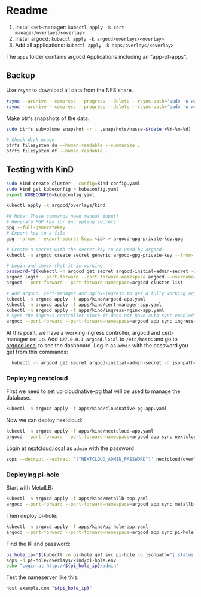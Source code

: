 # Readme

1. Install cert-manager: `kubectl apply -k cert-manager/overlays/<overlay>`
2. Install argocd: `kubectl apply -k argocd/overlays/<overlay>`
3. Add all applications: `kubectl apply -k apps/overlays/<overlay>`

The `apps` folder contains argocd Applications including an "app-of-apps".

## Backup

Use `rsync` to download all data from the NFS share.

```bash
rsync --archive --compress --progress --delete --rsync-path='sudo -u www-data rsync' lennart@bombur:/media/data/personal-cloud/nextcloud ./
rsync --archive --compress --progress --delete --rsync-path='sudo -u www-data rsync' lennart@bombur:/media/data/personal-cloud/kubegres ./
```

Make btrfs snapshots of the data.

```bash
sudo btrfs subvolume snapshot -r . .snapshots/nasse-$(date +%Y-%m-%d)

# Check disk usage
btrfs filesystem du --human-readable --summarize .
btrfs filesystem df --human-readable .
```

## Testing with KinD

```bash
sudo kind create cluster --config=kind-config.yaml
sudo kind get kubeconfig > kubeconfig.yaml
export KUBECONFIG=kubeconfig.yaml

kubectl apply -k argocd/overlays/kind

## Note: These commands need manual input!
# Generate PGP key for encrypting secrets
gpg --full-generatekey
# Export key to a file
gpg --armor --export-secret-keys <id> > argocd-gpg-private-key.gpg

# Create a secret with the secret key to be used by argocd
kubectl -n argocd create secret generic argocd-gpg-private-key --from-file=argocd-gpg-private-key.gpg

# Login and check that it is working
password="$(kubectl -n argocd get secret argocd-initial-admin-secret -o jsonpath="{.data.password}" | base64 -d)"
argocd login --port-forward --port-forward-namespace argocd --username=admin --password="${password}"
argocd --port-forward --port-forward-namespace=argocd cluster list

# Add argocd, cert-manager and nginx-ingress to get a fully working argocd deployment
kubectl -n argocd apply -f apps/kind/argocd-app.yaml
kubectl -n argocd apply -f apps/kind/cert-manager-app.yaml
kubectl -n argocd apply -f apps/kind/ingress-nginx-app.yaml
# Sync the ingress controller since it does not have auto sync enabled
argocd --port-forward --port-forward-namespace=argocd app sync ingress-nginx
```

At this point, we have a working ingress controller, argocd and cert-manager set up.
Add `127.0.0.1 argocd.local` to `/etc/hosts` and go to [argocd.local](https://argocd.local) to see the dashboard.
Log in as `admin` with the password you get from this commands:

```bash
  kubectl -n argocd get secret argocd-initial-admin-secret -o jsonpath="{.data.password}" | base64 -d
```

### Deploying nextcloud

First we need to set up cloudnative-pg that will be used to manage the database.

```bash
kubectl -n argocd apply -f apps/kind/cloudnative-pg-app.yaml
```

Now we can deploy nextcloud:

```bash
kubectl -n argocd apply -f apps/kind/nextcloud-app.yaml
argocd --port-forward --port-forward-namespace=argocd app sync nextcloud
```

Login at [nextcloud.local](https://nextcloud.local) as `admin` with the password

```bash
sops --decrypt --extract '["NEXTCLOUD_ADMIN_PASSWORD"]' nextcloud/overlays/kind/nextcloud-admin.env
```

### Deploying pi-hole

Start with MetalLB:

```bash
kubectl -n argocd apply -f apps/kind/metallb-app.yaml
argocd --port-forward --port-forward-namespace=argocd app sync metallb
```

Then deploy pi-hole:

```bash
kubectl -n argocd apply -f apps/kind/pi-hole-app.yaml
argocd --port-forward --port-forward-namespace=argocd app sync pi-hole
```

Find the IP and password:

```bash
pi_hole_ip="$(kubectl -n pi-hole get svc pi-hole -o jsonpath="{.status.loadBalancer.ingress[].ip}")"
sops -d pi-hole/overlays/kind/pi-hole.env
echo "Login at http://${pi_hole_ip}/admin"
```

Test the nameserver like this:

```bash
host example.com "${pi_hole_ip}"
```
